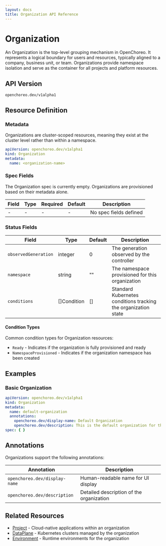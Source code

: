 ```yaml
---
layout: docs
title: Organization API Reference
---
```


# Organization

An Organization is the top-level grouping mechanism in OpenChoreo. It represents a logical boundary for users and
resources, typically aligned to a company, business unit, or team. Organizations provide namespace isolation and serve
as the container for all projects and platform resources.

## API Version

`openchoreo.dev/v1alpha1`

## Resource Definition

### Metadata

Organizations are cluster-scoped resources, meaning they exist at the cluster level rather than within a namespace.

```yaml
apiVersion: openchoreo.dev/v1alpha1
kind: Organization
metadata:
  name: <organization-name>
```

### Spec Fields

The Organization spec is currently empty. Organizations are provisioned based on their metadata alone.

| Field | Type | Required | Default | Description            |
|-------|------|----------|---------|------------------------|
| -     | -    | -        | -       | No spec fields defined |

### Status Fields

| Field                | Type        | Default | Description                                                    |
|----------------------|-------------|---------|----------------------------------------------------------------|
| `observedGeneration` | integer     | 0       | The generation observed by the controller                      |
| `namespace`          | string      | ""      | The namespace provisioned for this organization                |
| `conditions`         | []Condition | []      | Standard Kubernetes conditions tracking the organization state |

#### Condition Types

Common condition types for Organization resources:

- `Ready` - Indicates if the organization is fully provisioned and ready
- `NamespaceProvisioned` - Indicates if the organization namespace has been created

## Examples

### Basic Organization

```yaml
apiVersion: openchoreo.dev/v1alpha1
kind: Organization
metadata:
  name: default-organization
  annotations:
    openchoreo.dev/display-name: Default Organization
    openchoreo.dev/description: This is the default organization for this setup
spec: { }
```

## Annotations

Organizations support the following annotations:

| Annotation                    | Description                              |
|-------------------------------|------------------------------------------|
| `openchoreo.dev/display-name` | Human-readable name for UI display       |
| `openchoreo.dev/description`  | Detailed description of the organization |

## Related Resources

- [Project](/docs/reference/api/application/project/) - Cloud-native applications within an organization
- [DataPlane](/docs/reference/api/platform/dataplane/) - Kubernetes clusters managed by the organization
- [Environment](/docs/reference/api/platform/environment/) - Runtime environments for the organization
